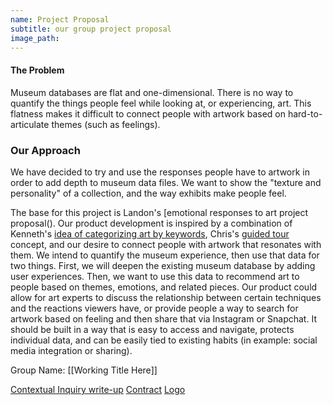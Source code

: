 ```yaml
---
name: Project Proposal
subtitle: our group project proposal
image_path: 
---
```


#### The Problem

Museum databases are flat and one-dimensional. There is no way to quantify the things people feel while looking at, or experiencing, art. This flatness makes it difficult to connect people with artwork based on hard-to-articulate themes (such as feelings). 

### Our Approach
We have decided to try and use the responses people have to artwork in order to add depth to museum data files. We want to show the "texture and personality" of a collection, and the way exhibits make people feel. 

The base for this project is Landon's [emotional responses to art project proposal(). Our product development is inspired by a combination of Kenneth's [idea of categorizing art by keywords](https://kennethan12.github.io/project/project-proposal/), Chris's [guided tour](https://cla1.github.io/2018-09-21-project-proposal/) concept, and our desire to connect people with artwork that resonates with them. We intend to quantify the museum experience, then use that data for two things. First, we will deepen the existing museum database by adding user experiences. Then, we want to use this data to recommend art to people based on themes, emotions, and related pieces. Our product could allow for art experts to discuss the relationship between certain techniques and the reactions viewers have, or provide people a way to search for artwork based on feeling and then share that via Instagram or Snapchat. It should be built in a way that is easy to access and navigate, protects individual data, and can be easily tied to existing habits (in example: social media integration or sharing). 

Group Name: [[Working Title Here]]






[Contextual Inquiry write-up](https://londonmeanswild.github.io/museum-experience/groundwork/research/2018/09/26/contextual-inquiry/)
[Contract](https://londonmeanswild.github.io/museum-experience/teambuilding/groundwork/2018/09/26/contract/)
[Logo](https://londonmeanswild.github.io/museum-experience/groundwork/2018/09/26/logo/)
